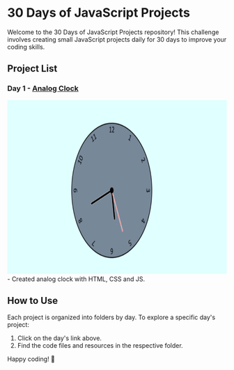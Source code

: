 # 30 Days of JavaScript Projects

Welcome to the 30 Days of JavaScript Projects repository! This challenge involves creating small JavaScript projects daily for 30 days to improve your coding skills.

## Project List

### Day 1 - [Analog Clock](https://github.com/codeyumm/JS-30-Days/tree/main/Day-1-Clock)
<img src="https://github.com/codeyumm/JS-30-Days/blob/main/Day-1-Clock/images/clock-thumbnail.png" width="600" height="400" />
- Created analog clock with HTML, CSS and JS.




## How to Use

Each project is organized into folders by day. To explore a specific day's project:

1. Click on the day's link above.
2. Find the code files and resources in the respective folder.

Happy coding! 🚀

